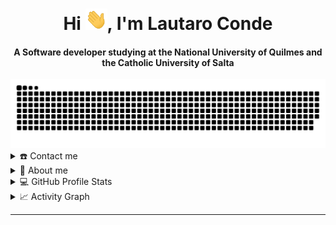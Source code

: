 <div align="center">
<h1 align="center">Hi <img width="35" src="https://github.com/1999AZZAR/1999AZZAR/blob/main/resources/img/waving.gif">, I'm Lautaro Conde</h1>
<h4 align="center">A Software developer studying at the National University of Quilmes and the Catholic University of Salta</h4>
</div>

<div align="center">
  <a href="https://1999azzar.github.io/hangardonelli/">
  <img  src="https://github.com/1999AZZAR/1999AZZAR/blob/main/resources/img/grid-snake.svg"
       alt="snake" /></a>
</div>

<details>
  <summary>☎️ Contact me</summary>
<div>
    <h2 align="center">You can reach me by:</h2>
    <p align="center">
      <br/>
      <a href="https://ar.linkedin.com/in/lautaro-conde-2022b6177" target="blank"><img align="center"
         src="https://img.shields.io/badge/linkedin-%231DA1F2.svg?style=for-the-badge&logo=linkedin&logoColor=white"
         alt="Lautaro Conde" height="30"/></a>
      <a href="https://mailto:lautarogconde@gmail.com" target="blank"><img align="center"
         src="https://img.shields.io/badge/gmail-EA4335.svg?style=for-the-badge&logo=gmail&logoColor=white"
         alt="Lautaro Conde" height="30"/></a>
    </p>
  <p align="center">
      <a href="https://instagram.com/lautaroconde_" target="blank"><img align="center"
         src="https://img.shields.io/badge/instagram-%23E4405F.svg?style=for-the-badge&logo=Instagram&logoColor=white"
         alt="Lautaro Conde" height="30"/></a>
      <br>
    </p>
  </samp>
</div>
</details>

<details>
  <summary>🧮 About me</summary>
<div>
<h2 align="center">🧮 About this Account</h2>
 <p align="center">
 I'live in buenos aires, argentina. Since I was very young I have been passionate about computer science. I currently work professionally as a developer in .NET technologies, with solid knowledge of React and a wide variety of database systems such as SQL Server, PostgreSQL, MongoDB or Redis.
 Also, develop cross-platform mobile apps with the Ionic Framework
At the National University of Quilmes I am studying Computer Science with a focus on software development, while at the Catholic University of Salta I am studying Computer Security.
I am currently studying cryptography bases independently.
For any questions or suggestions you have to make me, in this profile you will find my social contact networks. Feel free to contact me :)
  </p>
  <p align="center">
  <a href="github.com/hangardonelli" target="blank"><img align="center" 
     src="https://badges.pufler.dev/updated/hangardonelli/hangardonelli?style=for-the-badge&color=ff00b4&logo=github&label=Profile+Updated"
     alt="updated" /></a>
  <a href="github.com/hangardonelli" target="blank"><img align="center" 
     src="https://badges.pufler.dev/repos/hangardonelli/?style=for-the-badge&color=251ee7&logo=github&label=Public+Repos"
     alt="repos" /></a>
 </p>
</div>
</details>



<details> 
  <summary>💻 GitHub Profile Stats</summary>
  <div>
    <h2 align="center"> 📊 Github stats </h2>
      <br/>
        <p align="center">
          <a href="https://github.com/hangardonelli/">
          <img src="https://github-readme-stats.vercel.app/api/top-langs/?username=hangardonelli&langs_count=6&theme=gruvbox&layout=compact&hide_border=true" alt="hangardonelli :: Top Langs" /></a>
        </p>
        <p align="center">
          <a href="https://github.com/hangardonelli/">
          <img width="49.5%" src="https://github-readme-stats.vercel.app/api?username=hangardonelli&show_icons=true&theme=gruvbox&hide_border=true" />
          <img width="49.5%" src="https://github-readme-streak-stats.herokuapp.com/?user=hangardonelli&theme=gruvbox&hide_border=true" />
          </a>
       </p>
     <br>
  </div>    
</details>

<details>
  <summary>📈 Activity Graph</summary>
  <br/>
  <h2 align="center"> my current activity </h2>
<a href="https://github.com/ashutosh00710/github-readme-activity-graph"><img alt="Lautaro's Activity Graph" src="https://activity-graph.herokuapp.com/graph/?username=hangardonelli&bg_color=000&color=fff&line=00E676&point=fff&hide_border=true" /></a>
</details>

------

